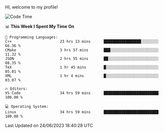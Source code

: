 HI, welcome to my profile!
<!--START_SECTION:waka-->
![Code Time](http://img.shields.io/badge/Code%20Time-893%20hrs%2055%20mins-blue)

📊 **This Week I Spent My Time On** 

```text
💬 Programming Languages: 
C++                      23 hrs 13 mins      █████████████████░░░░░░░░   66.36 % 
CMake                    3 hrs 57 mins       ███░░░░░░░░░░░░░░░░░░░░░░   11.32 % 
JSON                     2 hrs 55 mins       ██░░░░░░░░░░░░░░░░░░░░░░░   08.35 % 
TeX                      1 hr 45 mins        █░░░░░░░░░░░░░░░░░░░░░░░░   05.01 % 
XML                      1 hr 4 mins         █░░░░░░░░░░░░░░░░░░░░░░░░   03.07 % 

🔥 Editors: 
VS Code                  34 hrs 59 mins      █████████████████████████   100.00 % 

💻 Operating System: 
Linux                    34 hrs 59 mins      █████████████████████████   100.00 % 
```


 Last Updated on 24/06/2023 18:40:28 UTC
<!--END_SECTION:waka-->

